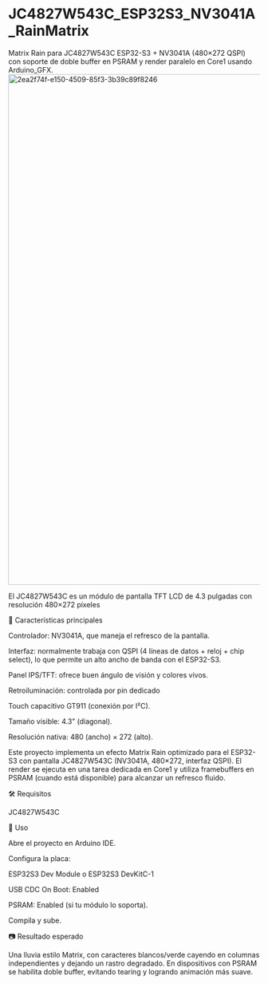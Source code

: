 # JC4827W543C_ESP32S3_NV3041A_RainMatrix
Matrix Rain para JC4827W543C ESP32-S3 + NV3041A (480×272 QSPI) con soporte de doble buffer en PSRAM y render paralelo en Core1 usando Arduino_GFX.
<img width="1536" height="1024" alt="2ea2f74f-e150-4509-85f3-3b39c89f8246" src="https://github.com/user-attachments/assets/28e0d78c-3118-48d3-85a6-f661ec84b28e" />

El JC4827W543C es un módulo de pantalla TFT LCD de 4.3 pulgadas con resolución 480×272 píxeles

🔹 Características principales

Controlador: NV3041A, que maneja el refresco de la pantalla.

Interfaz: normalmente trabaja con QSPI (4 líneas de datos + reloj + chip select), lo que permite un alto ancho de banda con el ESP32-S3.

Panel IPS/TFT: ofrece buen ángulo de visión y colores vivos.

Retroiluminación: controlada por pin dedicado 

Touch capacitivo GT911 (conexión por I²C).

Tamaño visible: 4.3” (diagonal).

Resolución nativa: 480 (ancho) × 272 (alto).

Este proyecto implementa un efecto Matrix Rain optimizado para el ESP32-S3 con pantalla JC4827W543C (NV3041A, 480×272, interfaz QSPI).
El render se ejecuta en una tarea dedicada en Core1 y utiliza framebuffers en PSRAM (cuando está disponible) para alcanzar un refresco fluido.

🛠️ Requisitos

JC4827W543C

🚀 Uso

Abre el proyecto en Arduino IDE.

Configura la placa:

ESP32S3 Dev Module o ESP32S3 DevKitC-1

USB CDC On Boot: Enabled

PSRAM: Enabled (si tu módulo lo soporta).



Compila y sube.

📷 Resultado esperado

Una lluvia estilo Matrix, con caracteres blancos/verde cayendo en columnas independientes y dejando un rastro degradado.
En dispositivos con PSRAM se habilita doble buffer, evitando tearing y logrando animación más suave.
